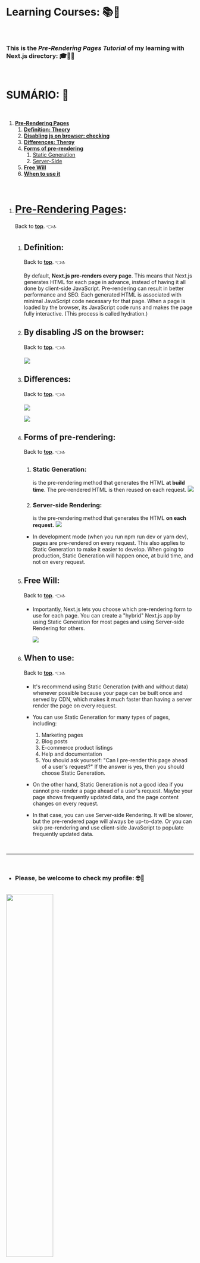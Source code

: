 # **Learning Courses:** :books::brain:

<br>

### This is the ***Pre-Rendering Pages Tutorial*** of my learning with **Next.js directory**: :mortar_board::closed_book::robot:

<br>

# **SUMÁRIO:** :round_pushpin:

<br>

1. **[Pre-Rendering Pages](#pre-rendering-pages)**
    1. **[Definition: Theory](#definition)**
    1. **[Disabling js on browser: checking](#by-disabling-js-on-the-browser)**
    1. **[Differences: Theroy](#differences)**
    1. **[Forms of pre-rendering](#forms-of-pre-rendering)**
        1. [Static Generation](#static-generation)
        1. [Server-Side](#server-side-rendering)
    1. **[Free Will](#free-will)**
    1. **[When to use it](#when-to-use)**


<br>

1. # **[Pre-Rendering Pages](https://nextjs.org/docs/basic-features/pages#pre-rendering):**
    Back to **[top](#learning-courses-booksbrain)**. :point_left::top:

    1. ## **Definition:**
        Back to **[top](#learning-courses-booksbrain)**. :point_left::top:

        By default, **Next.js pre-renders every page**. This means that Next.js generates HTML for each page in advance, instead of having it all done by client-side JavaScript. Pre-rendering can result in better performance and SEO.
        Each generated HTML is associated with minimal JavaScript code necessary for that page. When a page is loaded by the browser, its JavaScript code runs and makes the page fully interactive. (This process is called hydration.)

    2. ## **By disabling JS on the browser:**
        Back to **[top](#learning-courses-booksbrain)**. :point_left::top:

        ![](./../../../images/3-next-js-pre-rendering-js-disabled.png)

    3. ## **Differences:**
        Back to **[top](#learning-courses-booksbrain)**. :point_left::top:

        ![](./../../../images/3-next-js-pre-rendering-js-differences-1.png)

        ![](./../../../images/3-next-js-pre-rendering-js-differences-2.png)

    4. ## **Forms of pre-rendering:**
        Back to **[top](#learning-courses-booksbrain)**. :point_left::top:

        1. ### **Static Generation**: 
            is the pre-rendering method that generates the HTML **at build time**. The pre-rendered HTML is then reused on each request.
            ![](./../../../images/3-next-js-pre-rendering-gen-static.png)
            
        2. ### **Server-side Rendering**: 
            is the pre-rendering method that generates the HTML **on each request.**
            ![](./../../../images/3-next-js-pre-rendering-gen-server-side.png)

        - In development mode (when you run npm run dev or yarn dev), pages are pre-rendered on every request. This also applies to Static Generation to make it easier to develop. When going to production, Static Generation will happen once, at build time, and not on every request.

    5. ## **Free Will:**
        Back to **[top](#learning-courses-booksbrain)**. :point_left::top:

        - Importantly, Next.js lets you choose which pre-rendering form to use for each page. You can create a "hybrid" Next.js app by using Static Generation for most pages and using Server-side Rendering for others.

            ![](./../../../images/3-next-js-pre-rendering-free-will.png)

    6. ## **When to use:**
        Back to **[top](#learning-courses-booksbrain)**. :point_left::top:

        - It's recommend using Static Generation (with and without data) whenever possible because your page can be built once and served by CDN, which makes it much faster than having a server render the page on every request.

        - You can use Static Generation for many types of pages, including:
            1. Marketing pages
            2. Blog posts
            3. E-commerce product listings
            4. Help and documentation
            5. You should ask yourself: "Can I pre-render this page ahead of a user's request?" If the answer is yes, then you should choose Static Generation.

        - On the other hand, Static Generation is not a good idea if you cannot pre-render a page ahead of a user's request. Maybe your page shows frequently updated data, and the page content changes on every request.

        - In that case, you can use Server-side Rendering. It will be slower, but the pre-rendered page will always be up-to-date. Or you can skip pre-rendering and use client-side JavaScript to populate frequently updated data.

<br>

***

<br>

- ### **Please, be welcome to check my profile:** :nerd_face::handshake:

<br>

<a href="https://github.com/DanScherr">
    <img src="./images/the-end-img.png" width="50%">
</a>